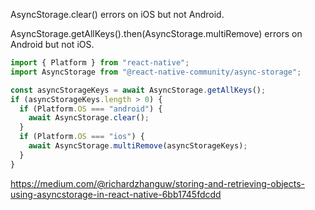 AsyncStorage.clear()
errors on iOS but not Android.

AsyncStorage.getAllKeys().then(AsyncStorage.multiRemove)
errors on Android but not iOS.

```jsx
import { Platform } from "react-native";
import AsyncStorage from "@react-native-community/async-storage";

const asyncStorageKeys = await AsyncStorage.getAllKeys();
if (asyncStorageKeys.length > 0) {
  if (Platform.OS === "android") {
    await AsyncStorage.clear();
  }
  if (Platform.OS === "ios") {
    await AsyncStorage.multiRemove(asyncStorageKeys);
  }
}
```

https://medium.com/@richardzhanguw/storing-and-retrieving-objects-using-asyncstorage-in-react-native-6bb1745fdcdd
